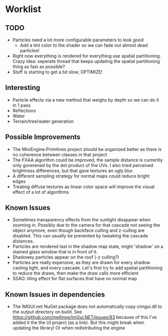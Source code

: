 # Worklist
## TODO

- Particles need a lot more configurable parameters to look good
    - Add a tint color to the shader so we can fade out almost dead particles!
- Right now everything is rendered for everything use spatial partitioning. Crazy idea: seperate thread that keeps updating the spatial partitioning thing as fast as possible?
- Stuff is starting to get a bit slow, OPTIMIZE!

## Interesting

- Particle effects via a new method that weighs by depth so we can do it in 1 pass
- Reflections
- Water
- Terrain/tree/water generation


## Possible Improvements

- The MiniEngine.Primitives project should be organized better as there is no coherence between classes in that project
- The FXAA algorithm could be improved, the sample distance is currently only goverened by the dot product of the UVs. I also tried perceived brightness differences, but that gave textures an ugly blur.
- A different sampling strategy for normal maps could reduce bright edges
- Treating diffuse textures as linear color space will improve the visual effect of a lot of algorithms

## Known Issues

- Sometimes transparency effects from the sunlight disappear when zooming in. Possibly due to the camera for that cascade not seeing the object anymore, even though backface culling and z-culling are disabled. This can usually be prevented by tweaking the cascade distances.
- Particles are rendered last in the shadow map state, might 'shadow' on a stained glass window that is in front of it.
- Shadowey particles appear on the roof (-z culling?)
- Particles are really expensive, as they are drawn for every shadow casting light, and every cascade. Let's first try to add spatial partitioning to reduce the draws, then make the draw calls more efficient
- SSAO: tiling effect for flat surfaces that have no normal map


## Known Issues in dependencies
- The IMGUI.net NuGet package does not automatically copy cimgui.dll to the output directory on build. See https://github.com/mellinoe/ImGui.NET/issues/83 because of this I've added it the the UI project (as a link). But this might break when updating the library! Or when redistributing the engine
